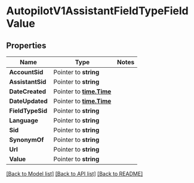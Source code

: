 # AutopilotV1AssistantFieldTypeFieldValue

## Properties
Name | Type | Notes
------------ | ------------- | -------------
**AccountSid** | Pointer to **string** | 
**AssistantSid** | Pointer to **string** | 
**DateCreated** | Pointer to [**time.Time**](time.Time.md) | 
**DateUpdated** | Pointer to [**time.Time**](time.Time.md) | 
**FieldTypeSid** | Pointer to **string** | 
**Language** | Pointer to **string** | 
**Sid** | Pointer to **string** | 
**SynonymOf** | Pointer to **string** | 
**Url** | Pointer to **string** | 
**Value** | Pointer to **string** | 

[[Back to Model list]](../README.md#documentation-for-models) [[Back to API list]](../README.md#documentation-for-api-endpoints) [[Back to README]](../README.md)


